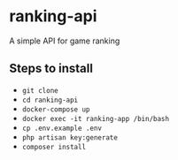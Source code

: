 # ranking-api
A simple API for game ranking

## Steps to install

- `git clone`
- `cd ranking-api`
- `docker-compose up`
- `docker exec -it ranking-app /bin/bash`
- `cp .env.example .env`
- `php artisan key:generate`
- `composer install`

